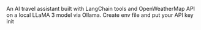 An AI travel assistant built with LangChain tools and OpenWeatherMap API  on a local LLaMA 3 model via Ollama. Create env file and put your API key init

